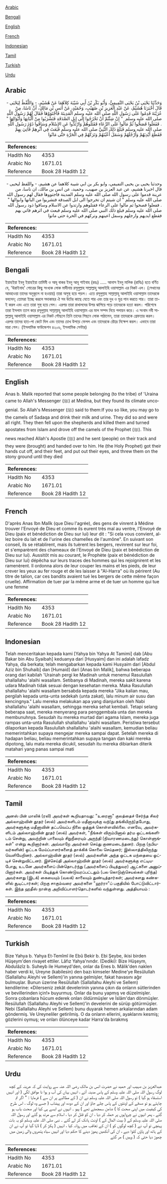 [Arabic](#arabic)

[Bengali](#bengali)

[English](#english)

[French](#french)

[Indonesian](#indonesian)

[Tamil](#tamil)

[Turkish](#turkish)

[Urdu](#urdu)

## Arabic


<div dir="rtl" lang="ar" style={{fontSize:'larger',backgroundColor:'#f8f9fa',padding:20}}>
وَحَدَّثَنَا يَحْيَى بْنُ يَحْيَى التَّمِيمِيُّ، وَأَبُو بَكْرِ بْنُ أَبِي شَيْبَةَ كِلاَهُمَا عَنْ هُشَيْمٍ، - وَاللَّفْظُ لِيَحْيَى - قَالَ أَخْبَرَنَا هُشَيْمٌ، عَنْ عَبْدِ الْعَزِيزِ بْنِ صُهَيْبٍ، وَحُمَيْدٍ، عَنْ أَنَسِ بْنِ مَالِكٍ، أَنَّ نَاسًا، مِنْ عُرَيْنَةَ قَدِمُوا عَلَى رَسُولِ اللَّهِ صلى الله عليه وسلم الْمَدِينَةَ فَاجْتَوَوْهَا فَقَالَ لَهُمْ رَسُولُ اللَّهِ صلى الله عليه وسلم ‏ "‏ إِنْ شِئْتُمْ أَنْ تَخْرُجُوا إِلَى إِبِلِ الصَّدَقَةِ فَتَشْرَبُوا مِنْ أَلْبَانِهَا وَأَبْوَالِهَا ‏"‏ ‏.‏ فَفَعَلُوا فَصَحُّوا ثُمَّ مَالُوا عَلَى الرِّعَاءِ فَقَتَلُوهُمْ وَارْتَدُّوا عَنِ الإِسْلاَمِ وَسَاقُوا ذَوْدَ رَسُولِ اللَّهِ صلى الله عليه وسلم فَبَلَغَ ذَلِكَ النَّبِيَّ صلى الله عليه وسلم فَبَعَثَ فِي أَثْرِهِمْ فَأُتِيَ بِهِمْ فَقَطَعَ أَيْدِيَهُمْ وَأَرْجُلَهُمْ وَسَمَلَ أَعْيُنَهُمْ وَتَرَكَهُمْ فِي الْحَرَّةِ حَتَّى مَاتُوا
</div>
<div style={{backgroundColor:'#f8f9fa',padding:20, marginBottom: 10}}><table> <thead> <tr> <th>References:</th> <th></th> </tr> </thead> <tbody><tr><td>Hadith No</td><td>4353</td></tr><tr><td>Arabic No</td><td>1671.01</td></tr><tr><td>Reference</td><td>Book 28 Hadith 12</td></tr></tbody></table></div>


<div dir="rtl" lang="ar" style={{fontSize:'larger',backgroundColor:'#f8f9fa',padding:20}}>
وحدثنا يحيى بن يحيى التميمي، وابو بكر بن ابي شيبة كلاهما عن هشيم، - واللفظ ليحيى - قال اخبرنا هشيم، عن عبد العزيز بن صهيب، وحميد، عن انس بن مالك، ان ناسا، من عرينة قدموا على رسول الله صلى الله عليه وسلم المدينة فاجتووها فقال لهم رسول الله صلى الله عليه وسلم " ان شيتم ان تخرجوا الى ابل الصدقة فتشربوا من البانها وابوالها " . ففعلوا فصحوا ثم مالوا على الرعاء فقتلوهم وارتدوا عن الاسلام وساقوا ذود رسول الله صلى الله عليه وسلم فبلغ ذلك النبي صلى الله عليه وسلم فبعث في اثرهم فاتي بهم فقطع ايديهم وارجلهم وسمل اعينهم وتركهم في الحرة حتى ماتوا
</div>
<div style={{backgroundColor:'#f8f9fa',padding:20, marginBottom: 10}}><table> <thead> <tr> <th>References:</th> <th></th> </tr> </thead> <tbody><tr><td>Hadith No</td><td>4353</td></tr><tr><td>Arabic No</td><td>1671.01</td></tr><tr><td>Reference</td><td>Book 28 Hadith 12</td></tr></tbody></table></div>

## Bengali


<div dir="ltr" lang="bn" style={{fontSize:'larger',backgroundColor:'#f8f9fa',padding:20}}>
ইয়াহইয়া ইবনু ইয়াহইয়া তামিমী ও আবূ বাকর ইবনু আবূ শাইবাহ (রহঃ) ..... আনাস ইবনু মালিক (রাযিঃ) হতে বর্ণিত যে, 'উরাইনাহ' গোত্রের কিছু সংখ্যক লোক মাদীনায় রসূলুল্লাহ সাল্লাল্লাহু আলাইহি ওয়াসাল্লাম এর নিকট এল। (সেখানের আবহাওয়া তাদের অনুকূলে না হওয়ায়) তারা অসুস্থ হয়ে পড়ল। এতে রসূলুল্লাহ সাল্লাল্লাহু আলাইহি ওয়াসাল্লাম তাদেরকে বললেন; তোমরা ইচ্ছে করলে সদাকাহর ঐ সব উটের কাছে যেতে পার এবং তার দুধ ও মূত্র পান করতে পার। তারা তা-ই করল এবং এতে তারা সুস্থ হয়ে গেল। এরপর তারা রাখালদের উপর ঝাপিয়ে পড়ে তাদেরকে হত্যা করল। পরিশেষে তারা ইসলাম ত্যাগ করে রসূলুল্লাহ সাল্লাল্লাহু আলাইহি ওয়াসাল্লাম এর মাল সম্পদ নিয়ে পলায়ন করে। এ সংবাদ নবী সাল্লাল্লাহু আলাইহি ওয়াসাল্লাম এর নিকট পৌছলে তিনি তাদের পিছনে লোক পাঠালেন, তারা তাদেরকে গ্রেফতার করল। এরপর তাদের হাত-পা কেটে দিল এবং তাদের চোখ উপড়ে ফেলল এবং তাদেরকে রৌদ্রে নিক্ষেপ করল। এভাবে তারা মারা গেল। (ইসলামিক ফাউন্ডেশন ৪২০৬, ইসলামিক সেন্টার)
</div>
<div style={{backgroundColor:'#f8f9fa',padding:20, marginBottom: 10}}><table> <thead> <tr> <th>References:</th> <th></th> </tr> </thead> <tbody><tr><td>Hadith No</td><td>4353</td></tr><tr><td>Arabic No</td><td>1671.01</td></tr><tr><td>Reference</td><td>Book 28 Hadith 12</td></tr></tbody></table></div>

## English


<div dir="ltr" lang="en" style={{fontSize:'larger',backgroundColor:'#f8f9fa',padding:20}}>
Anas b. Malik reported that some people belonging (to the tribe) of 'Uraina came to Allah's Messenger (ﷺ) at Medina, but they found its climate uncogenial. So Allah's Messenger (ﷺ) said to them:If you so like, you may go to the camels of Sadaqa and drink their milk and urine. They did so and were all right. They then fell upon the shepherds and killed them and turned apostates from Islam and drove off the camels of the Prophet (ﷺ). This news reached Allah's Apostle (ﷺ) and he sent (people) on their track and they were (brought) and handed over to him. He (the Holy Prophet) got their hands cut off, and their feet, and put out their eyes, and threw them on the stony ground until they died
</div>
<div style={{backgroundColor:'#f8f9fa',padding:20, marginBottom: 10}}><table> <thead> <tr> <th>References:</th> <th></th> </tr> </thead> <tbody><tr><td>Hadith No</td><td>4353</td></tr><tr><td>Arabic No</td><td>1671.01</td></tr><tr><td>Reference</td><td>Book 28 Hadith 12</td></tr></tbody></table></div>

## French


<div dir="ltr" lang="fr" style={{fontSize:'larger',backgroundColor:'#f8f9fa',padding:20}}>
D'après Anas Ibn Malîk (que Dieu l'agrée), des gens de vinrent à Médine trouver l'Envoyé de Dieu et comme ils eurent très mal au ventre, l'Envoyé de Dieu (paix et bénédiction de Dieu sur lui) leur dit : "Si cela vous convient, allez boire du lait et de l'urine des chamelles de l'aumône". En suivant son conseil, ils se rétablirent, mais ils tuèrent les bergers, revinrent sur leur foi, et s'emparèrent des chameaux de l'Envoyé de Dieu (paix et bénédiction de Dieu sur lui). Aussitôt mis au courant, le Prophète (paix et bénédiction de Dieu sur lui) dépêcha sur leurs traces des hommes qui les rejoignirent et les ramenèrent. Il ordonna alors de leur couper les mains et les pieds, de leur crever les yeux au fer rouge et de les laisser à "Al-Harra" où ils périrent (Au titre de talion, car ces bandits avaient tué les bergers de cette même façon cruelle). Affirmation de tuer par la même arme et de tuer un homme qui tue une femme
</div>
<div style={{backgroundColor:'#f8f9fa',padding:20, marginBottom: 10}}><table> <thead> <tr> <th>References:</th> <th></th> </tr> </thead> <tbody><tr><td>Hadith No</td><td>4353</td></tr><tr><td>Arabic No</td><td>1671.01</td></tr><tr><td>Reference</td><td>Book 28 Hadith 12</td></tr></tbody></table></div>

## Indonesian


<div dir="ltr" lang="id" style={{fontSize:'larger',backgroundColor:'#f8f9fa',padding:20}}>
Telah menceritakan kepada kami [Yahya bin Yahya At Tamimi] dab [Abu Bakar bin Abu Syaibah] keduanya dari [Husyaim] dan ini adalah lafadz Yahya, dia berkata; telah mengabarkan kepada kami Husyaim dari [Abdul Aziz bin Shuhaib] dan [Humaid] dari [Anas bin Malik], bahwa beberapa orang dari kabilah 'Urainah pergi ke Madinah untuk menemui Rasulullah shallallahu 'alaihi wasallam. Setibanya di Madinah, mereka sakit karena udara Madinah tidak sesuai dengan kesehatan mereka. Maka Rasulullah shallallahu 'alaihi wasallam bersabda kepada mereka "Jika kalian mau, pergilah kepada unta-unta sedekah (unta zakat), lalu minum air susu dan kencingnya." Lalu mereka melakukan apa yang dianjurkan oleh Nabi shallallahu 'alaihi wasallam, sehingga mereka sehat kembali. Tetapi selang beberapa saat, mereka menyerang para penggembala unta dan mereka membunuhnya. Sesudah itu mereka murtad dari agama Islam, mereka juga rampas unta-unta Rasulullah shallallahu 'alaihi wasallam. Peristiwa tersebut dilaporkan kepada Rasulullah shallallahu 'alaihi wasallam, kemudian beliau memerintahkan supaya mengejar mereka sampai dapat. Setelah mereka di hadapan beliau, beliau memerintahkan supaya tangan dan kaki mereka dipotong, lalu mata mereka dicukil, sesudah itu mereka dibiarkan diterik matahari yang panas sampai mati
</div>
<div style={{backgroundColor:'#f8f9fa',padding:20, marginBottom: 10}}><table> <thead> <tr> <th>References:</th> <th></th> </tr> </thead> <tbody><tr><td>Hadith No</td><td>4353</td></tr><tr><td>Arabic No</td><td>1671.01</td></tr><tr><td>Reference</td><td>Book 28 Hadith 12</td></tr></tbody></table></div>

## Tamil


<div dir="ltr" lang="ta" style={{fontSize:'larger',backgroundColor:'#f8f9fa',padding:20}}>
அனஸ் பின் மாலிக் (ரலி) அவர்கள் கூறியதாவது: "உரைனா" குலத்தைச் சேர்ந்த சிலர் அல்லாஹ்வின் தூதர் (ஸல்) அவர்களிடம் மதீனாவுக்கு வந்(து தங்கியிருந்)தபோது, அவர்களுக்கு மதீனாவின் தட்பவெப்ப நிலை ஒத்துக் கொள்ளவில்லை. எனவே, அவர்களிடம் அல்லாஹ்வின் தூதர் (ஸல்) அவர்கள், "நீங்கள் விரும்பினால் தர்ம ஒட்டகங்களிடம் சென்று, அவற்றின் பாலையும் சிறுநீரையும் அருந்தி (நிவாரணமடைந்து) கொள்ளுங்கள்" என்று கூறினார்கள். அவ்வாறே அவர்கள் செய்து குணமடைந்தனர். பிறகு (நபியவர்களின்) ஒட்டக மேய்ப்பாளர்களைத் தாக்கிக் கொலை செய்தனர்; இஸ்லாத்திலிருந்து வெளியேறினர். அல்லாஹ்வின் தூதர் (ஸல்) அவர்களின் அந்த ஒட்டக மந்தையை ஓட்டிச் சென்றுவிட்டனர். இச்செய்தி அல்லாஹ்வின் தூதர் (ஸல்) அவர்களுக்கு எட்டியபோது, உடனே அவர்களைப் பின்தொடர்ந்து (அவர்களைப் பிடித்துவர) ஆட்களை அனுப்பினார்கள். அவர்கள் பிடித்துக் கொண்டுவரப்பட்டதும் (பல கொடுஞ்செயல்கள் புரிந்த) அவர்களது (இடக்) கையையும் (வலக்) காலையும் துண்டித்தார்கள்; அவர்களது கண்களில் சூடிட்டார்கள்; பிறகு சாகும்வரை அவர்களை "ஹர்ரா"ப் பகுதியில் போட்டுவிட்டார்கள். இந்த ஹதீஸ் நான்கு அறிவிப்பாளர்தொடர்களில் வந்துள்ளது. அத்தியாயம் :
</div>
<div style={{backgroundColor:'#f8f9fa',padding:20, marginBottom: 10}}><table> <thead> <tr> <th>References:</th> <th></th> </tr> </thead> <tbody><tr><td>Hadith No</td><td>4353</td></tr><tr><td>Arabic No</td><td>1671.01</td></tr><tr><td>Reference</td><td>Book 28 Hadith 12</td></tr></tbody></table></div>

## Turkish


<div dir="ltr" lang="tr" style={{fontSize:'larger',backgroundColor:'#f8f9fa',padding:20}}>
Bize Yahya b. Yahya Et-Temîmî ile Ebû Bekir b. Ebi Şeybe, ikisi birden Hüşeym'den rivayet ettiler. Lâfız Yahya'nındır. (Dediki): Bize Hüşeym, Abdulâzîz b. Suheyb ile Humeyd'den, onlar da Enes b. Mâlik'den naklen haber verdi ki, Ureyne (kabilesin) den bazı kimseler Medine'ye Resûlullah (Sallallahu Aleyhi ve Sellem)'in yanına gelmişler, fakat havasını ağır bulmuşlar. Bunun üzerine Resûlullah (Sallallahu Aleyhi ve Sellem) kendilerine: «Dilerseniz zekât develerinin yanına çıkın da onların sütlerinden ve bevillerinden için!» buyurmuş. Onlar da bunu yapmış ve düzelmişler. Sonra çobanlara hücum ederek onları öldürmüşler ve İslâm'dan dönmüşler. Resülullah (Sallallahu Aleyhi ve Sellem)'in develerini de sürüp götürmüşler. Nebi (Sallallahu Aleyhi ve Sellem) bunu duyarak hemen arkalarından adam göndermiş. Ve Ureyneliler getirilmiş. O da onların ellerini, ayaklarını kesmiş; gözlerini oymuş; ve onları ölünceye kadar Harra'da bırakmış
</div>
<div style={{backgroundColor:'#f8f9fa',padding:20, marginBottom: 10}}><table> <thead> <tr> <th>References:</th> <th></th> </tr> </thead> <tbody><tr><td>Hadith No</td><td>4353</td></tr><tr><td>Arabic No</td><td>1671.01</td></tr><tr><td>Reference</td><td>Book 28 Hadith 12</td></tr></tbody></table></div>

## Urdu


<div dir="rtl" lang="ur" style={{fontSize:'larger',backgroundColor:'#f8f9fa',padding:20}}>
عبدالعزیز بن صہیب اور حمید نے حضرت انس بن مالک رضی اللہ عنہ سے روایت کی کہ عرینہ کے کچھ لوگ رسول اللہ صلی اللہ علیہ وسلم کے پاس مدینہ آئے ، انہیں یہاں کی آب و ہوا نا موافق لگی ( اور انہیں استسقاء ہو گیا ) تو رسول اللہ صلی اللہ علیہ وسلم نے ان ( کے مطالبے پر ان سے ) فرمایا : " اگر تم چاہتے ہو تو صدقے کے اونٹوں کے پاس چلے جاؤ اور ان کے دودھ اور پیشاب ( جسے وہ لوگ ، اس طرح کی کیفیت میں اپنی صحت کا ) ضامن سمجھتے تھے ) پیو ۔ انہوں نے ایسے ہی کیا اور صحت یاب ہو گئے ، پھر انہوں نے چرواہوں پر حملہ کر دیا ، ان کو قتل کر دیا ، اسلام سے مرتد ہو گئے اور رسول اللہ صلی اللہ علیہ وسلم کے ( بیت المال کے ) اونٹ ہانک کر لے گئے ۔ نبی صلی اللہ علیہ وسلم کو یہ بات پہنچی تو آپ نے ( کچھ لوگوں کو ) ان کے تعاقب میں روانہ کیا ، انہیں ( پکڑ کر ) لایا گیا تو آپ نے ان کے ہاتھ اور پاؤں کٹوا دیے ، ان کی آنکھیں پھوڑ دینے کا حکم دیا اور انہیں سیاہ پتھروں والی زمین میں چھوڑ دیا حتی کہ ( وہیں ) مر گئے
</div>
<div style={{backgroundColor:'#f8f9fa',padding:20, marginBottom: 10}}><table> <thead> <tr> <th>References:</th> <th></th> </tr> </thead> <tbody><tr><td>Hadith No</td><td>4353</td></tr><tr><td>Arabic No</td><td>1671.01</td></tr><tr><td>Reference</td><td>Book 28 Hadith 12</td></tr></tbody></table></div>